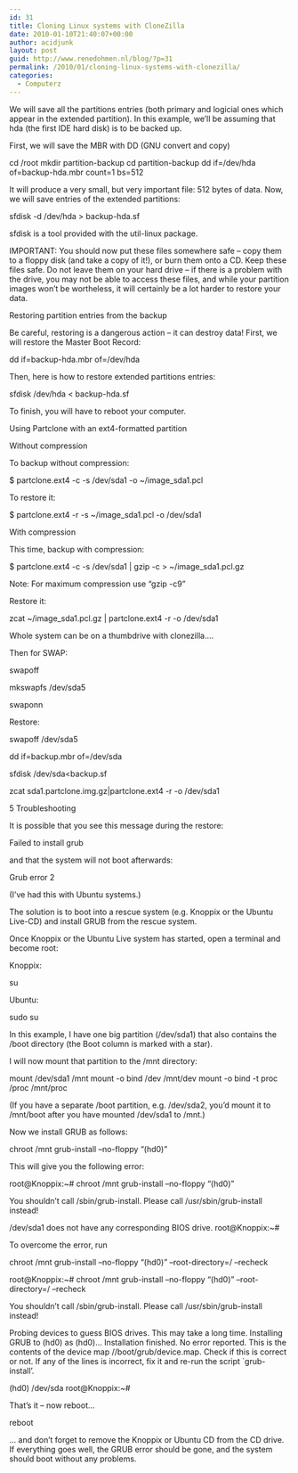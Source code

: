 ```yaml
---
id: 31
title: Cloning Linux systems with CloneZilla
date: 2010-01-10T21:40:07+00:00
author: acidjunk
layout: post
guid: http://www.renedohmen.nl/blog/?p=31
permalink: /2010/01/cloning-linux-systems-with-clonezilla/
categories:
  - Computerz
---
```

We will save all the partitions entries (both primary and logicial ones which appear in the extended partition). In this example, we&#8217;ll be assuming that hda (the first IDE hard disk) is to be backed up.

First, we will save the MBR with DD (GNU convert and copy)

cd /root mkdir partition-backup cd partition-backup dd if=/dev/hda of=backup-hda.mbr count=1 bs=512

It will produce a very small, but very important file: 512 bytes of data. Now, we will save entries of the extended partitions:

sfdisk -d /dev/hda > backup-hda.sf

sfdisk is a tool provided with the util-linux package.

IMPORTANT: You should now put these files somewhere safe &#8211; copy them to a floppy disk (and take a copy of it!), or burn them onto a CD. Keep these files safe. Do not leave them on your hard drive &#8211; if there is a problem with the drive, you may not be able to access these files, and while your partition images won&#8217;t be wortheless, it will certainly be a lot harder to restore your data.

Restoring partition entries from the backup

Be careful, restoring is a dangerous action &#8211; it can destroy data! First, we will restore the Master Boot Record:

dd if=backup-hda.mbr of=/dev/hda

Then, here is how to restore extended partitions entries:

sfdisk /dev/hda < backup-hda.sf

To finish, you will have to reboot your computer.

Using Partclone with an ext4-formatted partition

Without compression

To backup without compression:

$ partclone.ext4 -c -s /dev/sda1 -o ~/image_sda1.pcl

To restore it:

$ partclone.ext4 -r -s ~/image_sda1.pcl -o /dev/sda1

With compression

This time, backup with compression:

$ partclone.ext4 -c -s /dev/sda1 | gzip -c > ~/image_sda1.pcl.gz

Note: For maximum compression use &#8220;gzip -c9&#8221;

Restore it:

zcat ~/image_sda1.pcl.gz | partclone.ext4 -r -o /dev/sda1

Whole system can be on a thumbdrive with clonezilla&#8230;.

Then for SWAP:

swapoff

mkswapfs /dev/sda5

swaponn

Restore:

swapoff /dev/sda5

dd if=backup.mbr of=/dev/sda

sfdisk /dev/sda<backup.sf

zcat sda1.partclone.img.gz|partclone.ext4 -r -o /dev/sda1
  
5 Troubleshooting

It is possible that you see this message during the restore:

Failed to install grub

and that the system will not boot afterwards:

Grub error 2

(I&#8217;ve had this with Ubuntu systems.)

The solution is to boot into a rescue system (e.g. Knoppix or the Ubuntu Live-CD) and install GRUB from the rescue system.

Once Knoppix or the Ubuntu Live system has started, open a terminal and become root:

Knoppix:

su

Ubuntu:

sudo su

In this example, I have one big partition (/dev/sda1) that also contains the /boot directory (the Boot column is marked with a star).

I will now mount that partition to the /mnt directory:

mount /dev/sda1 /mnt mount -o bind /dev /mnt/dev mount -o bind -t proc /proc /mnt/proc

(If you have a separate /boot partition, e.g. /dev/sda2, you&#8217;d mount it to /mnt/boot after you have mounted /dev/sda1 to /mnt.)

Now we install GRUB as follows:

chroot /mnt grub-install &#8211;no-floppy &#8220;(hd0)&#8221;

This will give you the following error:

root@Knoppix:~# chroot /mnt grub-install &#8211;no-floppy &#8220;(hd0)&#8221;

You shouldn&#8217;t call /sbin/grub-install. Please call /usr/sbin/grub-install instead!

/dev/sda1 does not have any corresponding BIOS drive. root@Knoppix:~#

To overcome the error, run

chroot /mnt grub-install &#8211;no-floppy &#8220;(hd0)&#8221; &#8211;root-directory=/ &#8211;recheck

root@Knoppix:~# chroot /mnt grub-install &#8211;no-floppy &#8220;(hd0)&#8221; &#8211;root-directory=/ &#8211;recheck

You shouldn&#8217;t call /sbin/grub-install. Please call /usr/sbin/grub-install instead!

Probing devices to guess BIOS drives. This may take a long time. Installing GRUB to (hd0) as (hd0)&#8230; Installation finished. No error reported. This is the contents of the device map //boot/grub/device.map. Check if this is correct or not. If any of the lines is incorrect, fix it and re-run the script \`grub-install&#8217;.

(hd0) /dev/sda root@Knoppix:~#

That&#8217;s it &#8211; now reboot&#8230;

reboot

&#8230; and don&#8217;t forget to remove the Knoppix or Ubuntu CD from the CD drive. If everything goes well, the GRUB error should be gone, and the system should boot without any problems.
